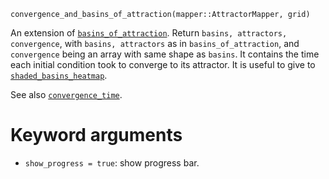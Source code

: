 ```
convergence_and_basins_of_attraction(mapper::AttractorMapper, grid)
```

An extension of [`basins_of_attraction`](@ref). Return `basins, attractors, convergence`, with `basins, attractors` as in `basins_of_attraction`, and `convergence` being an array with same shape as `basins`. It contains the time each initial condition took to converge to its attractor. It is useful to give to [`shaded_basins_heatmap`](@ref).

See also [`convergence_time`](@ref).

# Keyword arguments

  * `show_progress = true`: show progress bar.
